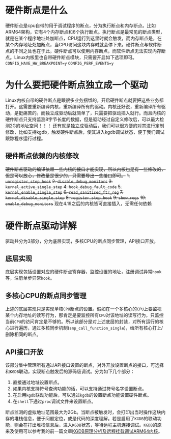 <!--
 * @Author: zwf 240970521@qq.com
 * @Date: 2023-08-23 22:03:49
 * @LastEditors: zwf 240970521@qq.com
 * @LastEditTime: 2023-08-24 19:31:37
 * @FilePath: /hardware-breakpoint/README.md
 * @Description: 这是默认设置,请设置`customMade`, 打开koroFileHeader查看配置 进行设置: https://github.com/OBKoro1/koro1FileHeader/wiki/%E9%85%8D%E7%BD%AE
-->
# 硬件断点是什么

硬件断点是cpu自带的用于调试程序的断点，分为执行断点和内存断点。比如ARM64架构，它有4个内存断点和6个执行断点。执行断点是最常见的断点类型，就是在某个程序地址处加断点，CPU运行到这里时就会触发，而内存断点是，在某个内存地址处加断点，当CPU访问这块内存时就会停下来。硬件断点与软件断点的不同之处也在于此，硬件断点可以使用内存断点，而软件断点无法实现内存断点。Linux内核里也自带硬件断点模块，只需要开启如下选项即可。
`CONFIG_HAVE_HW_BREAKPOINT=y`
`CONFIG_PERF_EVENTS=y`

# 为什么要把硬件断点独立成一个驱动

Linux内核自带的硬件断点是跟很多业务捆绑的，开启硬件断点就要把这些业务都打开。这需要重新编译内核，重新编译所有的驱动。内核还好说，重新编译所有驱动，是挺痛苦的。而独立成驱动后就简单了，只需要把驱动插入就行。而且内核的硬件断点只支持监测8字节长度的数据，但是驱动经过自定义修改后，可以最大检测2G的地址空间！！！
还有就是独立成驱动后，我们可以很方便的对其进行定制修改，比如支持kgdb，触发硬件断点后，使其进入kgdb调试状态，便于我们调试跟踪程序运行过程。

## 硬件断点依赖的内核修改

~~硬件断点驱动的编译依赖一些内核的接口才能实现，所以内核也是有一些修改的，但是可以放心，修改量是很少的，只需要导出一些接口即可。~~
~~1. `unregister_step_hook`~~
~~2. `disable_debug_monitors`~~
~~3. `kernel_active_single_step`~~
~~4. `hook_debug_fault_code`~~
~~5. `kernel_enable_single_step`~~
~~6. `read_sanitised_ftr_reg`~~
~~7. `kernel_disable_single_step`~~
~~8. `register_step_hook`~~
~~9. `show_regs`~~
~~10. `enable_debug_monitors`~~
现在4.19之后的内核皆可直接插入，无需任何依赖

# 硬件断点驱动详解

驱动共分为3部分，分为底层实现，多核CPU的断点同步管理，API接口开放。
## 底层实现
底层实现包括设置对应的硬件断点寄存器，监控设置的地址，注册调试异常`hook`等，注册单步异常`hook`。

## 多核心CPU的断点同步管理

上述的底层实现只是实现单核`CPU`断点的设置。假如在一个多核心的`CPU`上要监视某个内存地址的读写行为，那肯定是要监控所有`CPU`对该地址的读写行为，只监控当前`CPU`的访问肯定是不够的。所以该部分是对上述底层的封装，对所有运行的核心进行遍历，通过多核同步机制(`smp_call_function_single`)，给所有核心打上/删除相同的断点。

## API接口开放

该部分集中管理所有通过API接口设置的断点，对外开放设置断点的接口，可选择和`KGDB`联动，实现断点触发后的源码级调试。分为如下几个部分：
1. 直接通过地址设置断点。
2. 如果内核支持符号查询功能的话，可以支持通过符号名字设置断点。
3. 在启用`kgdb`联动功能后，可以通过`kgdb`的设置断点功能设置硬件断点。
4. 在`shell`下通过`proc`调试文件来设置断点。

断点监测的虚拟地址范围最大为2Gb。当断点被触发时，会打印出当时操作这块内存的堆栈信息，便于问题定位，或是代码的深度理解。若是启用了`KGDB`的联动功能，则会在打出堆栈信息后，进入`KGDB`状态，等待远程主机连接调试。`KGDB`的原来及使用可以参考我的前一篇文章[KGDB原理分析及远程挂载调试ARM64内核](https://blog.csdn.net/qq_38384263/article/details/132290737?spm=1001.2014.3001.5502)。